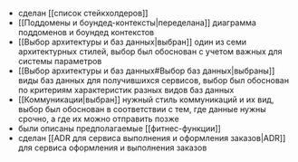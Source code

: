 - сделан [[список стейкхолдеров]]
- [[Поддомены и боундед-контексты|переделана]] диаграмма поддоменов и боундед контекстов
- [[Выбор архитектуры и баз данных|выбран]] один из семи архитектурных стилей, выбор был обоснован с учетом важных для системы параметров
- [[Выбор архитектуры и баз данных#Выбор баз данных|выбраны]] виды баз данных для получившихся сервисов, выбор был обоснован по критериям характеристик разных видов баз данных
- [[Коммуникации|выбран]] нужный стиль коммуникаций и их вид, выбор был обоснован в соответствии с тем, где данные нужны срочно, а где их можно отправить позже
- были описаны предполагаемые [[фитнес-функции]]
- сделан [[ADR для сервиса выполнения и оформления заказов|ADR]] для сервиса оформления и выполнения заказов
